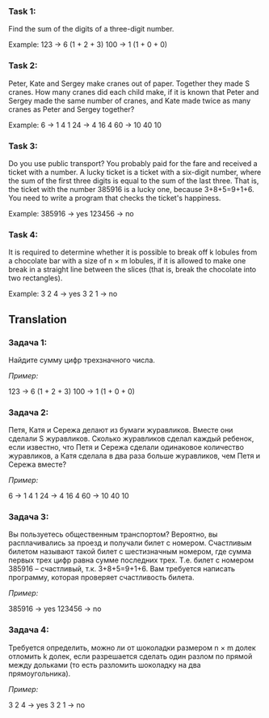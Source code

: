 ### Task 1: 
Find the sum of the digits of a three-digit number.

Example:
123 -> 6 (1 + 2 + 3)
100 -> 1 (1 + 0 + 0) 

### Task 2:
Peter, Kate and Sergey make cranes out of paper. Together they made S cranes. 
How many cranes did each child make, if it is known that Peter and Sergey made the same number of cranes,
and Kate made twice as many cranes as Peter and Sergey together?

Example:
6 -> 1  4  1
24 -> 4  16  4
    60 -> 10  40  10

### Task 3: 
Do you use public transport? You probably paid for the fare and received a ticket with a number. 
A lucky ticket is a ticket with a six-digit number, where the sum of the first three digits is equal to the sum of the last three. 
That is, the ticket with the number 385916 is a lucky one, because 3+8+5=9+1+6. You need to write a program that checks the ticket's happiness.

Example:
385916 -> yes
123456 -> no

### Task 4: 
It is required to determine whether it is possible to break off k lobules from a chocolate bar with a size of n × m lobules, 
if it is allowed to make one break in a straight line between the slices (that is, break the chocolate into two rectangles).

Example:
3 2 4 -> yes
3 2 1 -> no

## Translation


### Задача 1: 
Найдите сумму цифр трехзначного числа.

*Пример:*

123 -> 6 (1 + 2 + 3)
100 -> 1 (1 + 0 + 0) 


### Задача 2: 
Петя, Катя и Сережа делают из бумаги журавликов. Вместе они сделали S журавликов. Сколько журавликов сделал каждый ребенок, если известно, что Петя и Сережа сделали одинаковое количество журавликов, а Катя сделала в два раза больше журавликов, чем Петя и Сережа вместе?

*Пример:*

6 -> 1  4  1
24 -> 4  16  4
    60 -> 10  40  10


### Задача 3: 
Вы пользуетесь общественным транспортом? Вероятно, вы расплачивались за проезд и получали билет с номером. Счастливым билетом называют такой билет с шестизначным номером, где сумма первых трех цифр равна сумме последних трех. Т.е. билет с номером 385916 – счастливый, т.к. 3+8+5=9+1+6. Вам требуется написать программу, которая проверяет счастливость билета.

*Пример:*

385916 -> yes
123456 -> no


### Задача 4: 
Требуется определить, можно ли от шоколадки размером n × m долек отломить k долек, если разрешается сделать один разлом по прямой между дольками (то есть разломить шоколадку на два прямоугольника).

*Пример:*

3 2 4 -> yes
3 2 1 -> no